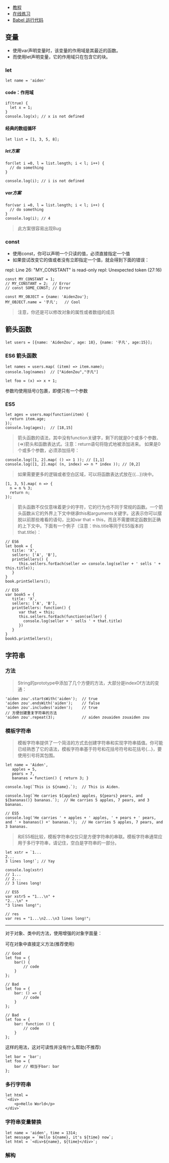 - [教程](http://www.codeceo.com/article/es6-next-javascript.html)
- [在线练习](https://babeljs.io/repl/)
- [Babel 运行代码](https://babeljs.io/repl/#?experimental=false&evaluate=true&loose=false&spec=false&code=%2F%2F%20let%0A%0Aif(true)%20%7B%0A%20%20let%20x%20%3D%201%3B%0A%7D%0A%2F%2F%20console.log(x)%3B%20%2F%2F%20x%20is%20not%20defined%0A%0A%0A%0Alet%20list%20%3D%20%5B1%2C%203%2C%205%2C%208%5D%3B%0Afor(let%20i%20%3D0%2C%20l%20%3D%20list.length%3B%20i%20%3C%20l%3B%20i%2B%2B)%20%7B%0A%20%20%2F%2F%20do%20something%0A%7D%0A%0Aconsole.log(i)%3B%20%2F%2F%20i%20is%20not%20defined%0A%0Afor(var%20i%20%3D0%2C%20l%20%3D%20list.length%3B%20i%20%3C%20l%3B%20i%2B%2B)%20%7B%0A%20%20%2F%2F%20do%20something%0A%7D%0Aconsole.log(i)%3B%20%2F%2F%204%0A%0A%0A%2F%2F%20const%0A%0Aconst%20MY_CONSTANT%20%3D%201%3B%0A%2F%2F%20MY_CONSTANT%20%3D%202%3B%20%20%2F%2F%20Error%0A%2F%2F%20const%20SOME_CONST%3B%20%2F%2F%20Error%0A%0Aconst%20MY_OBJECT%20%3D%20%7Bname%3A%20'AidenZou'%7D%3B%0AMY_OBJECT.name%20%3D%20'%E5%AD%90%E5%87%A1'%3B%20%20%20%2F%2F%20Cool%0A%0A%0A%2F%2F%20%E7%AE%AD%E5%A4%B4%E5%87%BD%E6%95%B0%0A%0Alet%20users%20%3D%20%5B%7Bname%3A%20'AidenZou'%2C%20age%3A%2018%7D%2C%20%7Bname%3A%20'%E5%AD%90%E5%87%A1'%2C%20age%3A15%7D%5D%3B%0A%0A%2F%2F%20ES6%20%E7%AE%AD%E5%A4%B4%E5%87%BD%E6%95%B0%0Alet%20names%20%3D%20users.map(%20item%20%3D%3E%20item.name)%3B%0Aconsole.log(names)%20%20%2F%2F%20%5B%22AidenZou%22%2C%22%E5%AD%90%E5%87%A1%22%5D%0A%0A%2F%2F%20ES5%0Alet%20ages%20%3D%20users.map(function(item)%20%7B%0A%20%20return%20item.age%3B%0A%7D)%3B%0Aconsole.log(ages)%3B%20%20%2F%2F%20%5B18%2C15%5D%0A%0Aconsole.log(%5B1%2C%202%5D.map(%20()%20%3D%3E%201%20))%3B%20%2F%2F%20%5B1%2C1%5D%0Aconsole.log(%5B1%2C%202%5D.map(%20(n%2C%20index)%20%3D%3E%20n%20*%20index%20))%3B%20%2F%2F%20%5B0%2C2%5D%0A%0A%5B1%2C%203%2C%205%5D.map(%20n%20%3D%3E%20%7B%0A%20%20n%20%3D%20n%20%25%203%3B%0A%20%20return%20n%3B%0A%7D)%3B%0A%0A%2F%2F%20ES6%0Alet%20book%20%3D%20%7B%0A%20%20%20title%3A%20'X'%2C%0A%20%20%20sellers%3A%20%5B'A'%2C%20'B'%5D%2C%0A%20%20%20printSellers()%20%7B%0A%20%20%20%20%20%20this.sellers.forEach(seller%20%3D%3E%20console.log(seller%20%2B%20'%20sells%20'%20%2B%20this.title))%3B%0A%20%20%20%7D%0A%7D%0Abook.printSellers()%3B%0A%0A%2F%2F%20ES5%0Avar%20book5%20%3D%20%7B%0A%20%20%20title%3A%20'X'%2C%0A%20%20%20sellers%3A%20%5B'A'%2C%20'B'%5D%2C%0A%20%20%20printSellers%3A%20function()%20%7B%0A%20%20%20%20%20%20var%20that%20%3D%20this%3B%0A%20%20%20%20%20%20this.sellers.forEach(function(seller)%20%7B%0A%20%20%20%20%20%20%20%20console.log(seller%20%2B%20'%20sells%20'%20%2B%20that.title)%0A%20%20%20%20%20%20%7D)%0A%20%20%20%7D%0A%7D%0Abook5.printSellers()%3B%0A%0A%0A%2F%2F%20%E5%AD%97%E7%AC%A6%E4%B8%B2%0A%0A'aiden%20zou'.startsWith('aiden')%3B%20%20%2F%2F%20true%0A'aiden%20zou'.endsWith('aiden')%3B%20%20%20%20%2F%2F%20false%0A'aiden%20zou'.includes('aiden')%3B%20%20%20%20%2F%2F%20true%0A%2F%2F%20%E6%96%B9%E4%BE%BF%E5%88%9B%E5%BB%BA%E9%87%8D%E5%A4%8D%E5%AD%97%E7%AC%A6%E4%B8%B2%E7%9A%84%E6%96%B9%E6%B3%95%0A'aiden%20zou'.repeat(3)%3B%20%20%20%20%20%20%20%20%20%20%20%20%2F%2F%20aiden%20zouaiden%20zouaiden%20zou%0A%0A%2F%2F%20%E6%A8%A1%E6%9D%BF%E5%AD%97%E7%AC%A6%E4%B8%B2%0Alet%20name%20%3D%20'Aiden'%2C%0A%20%20%20apples%20%3D%205%2C%0A%20%20%20pears%20%3D%207%2C%0A%20%20%20bananas%20%3D%20function()%20%7B%20return%203%3B%20%7D%0A%0Aconsole.log(%60This%20is%20%24%7Bname%7D.%60)%3B%20%20%2F%2F%20This%20is%20Aiden.%0A%0Aconsole.log(%60He%20carries%20%24%7Bapples%7D%20apples%2C%20%24%7Bpears%7D%20pears%2C%20and%20%24%7Bbananas()%7D%20bananas.%60)%3B%20%20%2F%2F%20He%20carries%205%20apples%2C%207%20pears%2C%20and%203%20bananas.%0A%0A%2F%2F%20ES5%0Aconsole.log('He%20carries%20'%20%2B%20apples%20%2B%20'%20apples%2C%20'%20%2B%20pears%20%2B%20'%20pears%2C%20and%20'%20%2B%20bananas()%20%2B'%20bananas.')%3B%20%20%2F%2F%20He%20carries%205%20apples%2C%207%20pears%2C%20and%203%20bananas.%0A%0Alet%20xstr%20%3D%20%601...%0A2...%0A3%20lines%20long!%60%3B%20%2F%2F%20Yay%0A%0Aconsole.log(xstr)%0A%2F%2F%201...%0A%2F%2F%202...%0A%2F%2F%203%20lines%20long!%0A%0A%2F%2F%20ES5%0Avar%20xstr5%20%3D%20%221...%5Cn%22%20%2B%20%0A%222...%5Cn%22%20%2B%0A%223%20lines%20long!%22%3B%0A%0A%2F%2F%20res%0Avar%20res%20%3D%20%221...%5Cn2...%5Cn3%20lines%20long!%22%3B)

## 变量

- 使用var声明变量时，该变量的作用域是其最近的函数。
- 而使用let声明变量，它的作用域只在包含它的块。

### let

```
let name = 'aiden'
```

#### code：作用域

```
if(true) {
  let x = 1;
}
console.log(x); // x is not defined
```

#### 经典的数组循环

```
let list = [1, 3, 5, 8];
```

##### let方案
```
for(let i =0, l = list.length; i < l; i++) {
  // do something
}

console.log(i); // i is not defined
```

##### var方案
```
for(var i =0, l = list.length; i < l; i++) {
  // do something
}
console.log(i); // 4
```

> 此方案很容易出现Bug


### const

- 使用const，你可以声明一个只读的值，必须直接指定一个值
- 如果尝试改变它的值或者没有立即指定一个值，就会得到下面的错误：

repl: Line 26: "MY_CONSTANT" is read-only
repl: Unexpected token (27:16)

```
const MY_CONSTANT = 1;
// MY_CONSTANT = 2;  // Error
// const SOME_CONST; // Error
```

```
const MY_OBJECT = {name: 'AidenZou'};
MY_OBJECT.name = '子凡';   // Cool
```

> 注意，你还是可以修改对象的属性或者数组的成员


## 箭头函数

```
let users = [{name: 'AidenZou', age: 18}, {name: '子凡', age:15}];
```

### ES6 箭头函数

```
let names = users.map( (item) => item.name);
console.log(names)  // ["AidenZou","子凡"]
```

```
let foo = (x) => x + 1;
```
参数均使用括号()包裹，即便只有一个参数

### ES5
```
let ages = users.map(function(item) {
  return item.age;
});
console.log(ages);  // [18,15]
```

> 箭头函数的语法，其中没有function关键字，剩下的就是0个或多个参数、(=>)箭头和函数表达式。注意：return语句将隐式地被添加进来。
> 如果是0个或多个参数，必须添加括号：

```
console.log([1, 2].map( () => 1 )); // [1,1]
console.log([1, 2].map( (n, index) => n * index )); // [0,2]
```

> 如果需要更多的逻辑或者空白区域，可以将函数表达式放在({…})块中。

```
[1, 3, 5].map( n => {
  n = n % 3;
  return n;
});
```

> 箭头函数不仅仅意味着更少的字符，它的行为也不同于常规的函数。一个箭头函数从它的外界上下文中继承this和arguments关键字。这表示你可以摆脱以前那些难看的语句，比如var that = this，而且不需要绑定函数到正确的上下文中。下面有一个例子（注意：this.title等同于ES5版本的that.title）：

```
// ES6
let book = {
   title: 'X',
   sellers: ['A', 'B'],
   printSellers() {
      this.sellers.forEach(seller => console.log(seller + ' sells ' + this.title));
   }
}
book.printSellers();

// ES5
var book5 = {
   title: 'X',
   sellers: ['A', 'B'],
   printSellers: function() {
      var that = this;
      this.sellers.forEach(function(seller) {
        console.log(seller + ' sells ' + that.title)
      })
   }
}
book5.printSellers();
```



## 字符串

### 方法

> String的prototype中添加了几个方便的方法，大部分是indexOf方法的变通：

```
'aiden zou'.startsWith('aiden');  // true
'aiden zou'.endsWith('aiden');    // false
'aiden zou'.includes('aiden');    // true
// 方便创建重复字符串的方法
'aiden zou'.repeat(3);            // aiden zouaiden zouaiden zou
```

### 模板字符串

> 模板字符串提供了一个简洁的方式去创建字符串和实现字符串插值。你可能已经熟悉了它的语法，模板字符串基于符号和花括号符号和花括号{…}，要使用引号将其包围。

```
let name = 'Aiden',
   apples = 5,
   pears = 7,
   bananas = function() { return 3; }

console.log(`This is ${name}.`);  // This is Aiden.

console.log(`He carries ${apples} apples, ${pears} pears, and ${bananas()} bananas.`);  // He carries 5 apples, 7 pears, and 3 bananas.

// ES5
console.log('He carries ' + apples + ' apples, ' + pears + ' pears, and ' + bananas() +' bananas.');  // He carries 5 apples, 7 pears, and 3 bananas.
```

> 和ES5相比较，模板字符串仅仅只是方便字符串的串联。模板字符串通常应用于多行字符串，请记住，空白是字符串的一部分。

```
let xstr = `1...
2...
3 lines long!`; // Yay

console.log(xstr)
// 1...
// 2...
// 3 lines long!

// ES5
var xstr5 = "1...\n" + 
"2...\n" +
"3 lines long!";

// res
var res = "1...\n2...\n3 lines long!";
```

---

对于对象、类中的方法，使用增强的对象字面量：

可在对象中直接定义方法(推荐使用)
```
// Good
let foo = {
    bar() {
        // code
    }
};

// Bad
let foo = {
    bar: () => {
        // code
    }
};

// Bad
let foo = {
    bar: function () {
        // code
    }
};
```

这样的用法，这对可读性并没有什么帮助(不推荐)
```
let bar = 'bar';  
let foo = {  
    bar // 相当于bar: bar
};
```


### 多行字符串

```
let html =  
`<div>
    <p>Hello World</p>
</div>` 
```


### 字符串变量替换

```
let name = 'aiden', time = 1314;
let message = `Hello ${name}, it's ${time} now`;
let html = `<div>${name}, ${time}</div>`;
```


### 解构



